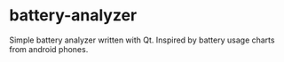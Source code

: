# battery-analyzer
Simple battery analyzer written with Qt. Inspired by battery usage charts from android phones.
